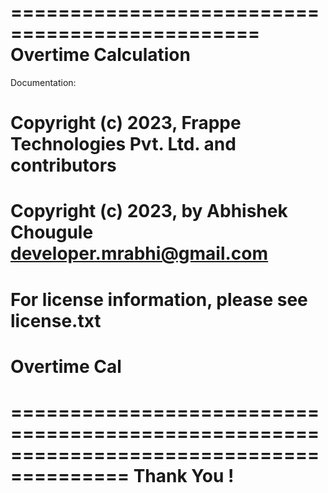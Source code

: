 ===============================================
            Overtime Calculation
=========================================================

Documentation:





# Copyright (c) 2023, Frappe Technologies Pvt. Ltd. and contributors
# Copyright (c) 2023, by Abhishek Chougule developer.mrabhi@gmail.com
# For license information, please see license.txt
# Overtime Cal

========================================================================================
Thank You !
========================================================================================
